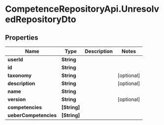 # CompetenceRepositoryApi.UnresolvedRepositoryDto

## Properties
Name | Type | Description | Notes
------------ | ------------- | ------------- | -------------
**userId** | **String** |  | 
**id** | **String** |  | 
**taxonomy** | **String** |  | [optional] 
**description** | **String** |  | [optional] 
**name** | **String** |  | 
**version** | **String** |  | [optional] 
**competencies** | **[String]** |  | 
**ueberCompetencies** | **[String]** |  | 
